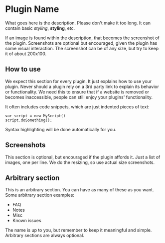 Plugin Name
===========

What goes here is the description. Please don't make it too long. It can contain basic *styling*, **styling**, etc. 

If an image is found within the description, that becomes the screenshot of the plugin. Screenshots are optional but encouraged, given the plugin has some visual interaction. The screenshot can be of any size, but try to keep it of about 200x100. 

How to use
----------

We expect this section for every plugin. It just explains how to use your plugin.
Never should a plugin rely on a 3rd party link to explain its behavior or functionality. We need this to ensure that if a website is removed or becomes inaccessible, people can still enjoy your plugins' functionality.

It often includes code snippets, which are just indented pieces of text:

	var script = new MyScript()
	script.doSomething();

Syntax highlighting will be done automatically for you.

Screenshots
-----------

This section is optional, but encouraged if the plugin affords it. Just a list of images, one per line. We do the resizing, so use actual size screenshots.
 

Arbitrary section
-----------------

This is an arbitrary section. You can have as many of these as you want.
Some arbitrary section examples:

* FAQ
* Notes
* Misc
* Known issues

The name is up to you, but remember to keep it meaningful and simple. Arbitrary sections are always optional.